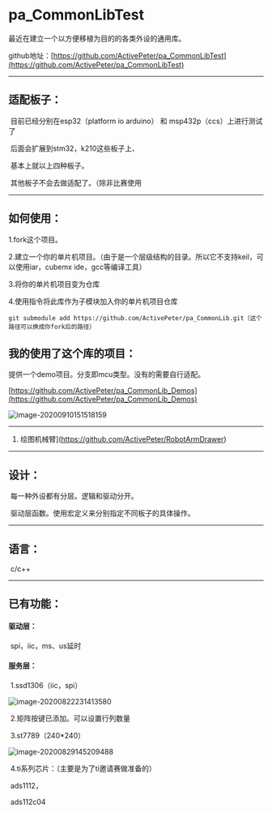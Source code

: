 # pa_CommonLibTest
最近在建立一个以方便移植为目的的各类外设的通用库。

github地址：[https://github.com/ActivePeter/pa_CommonLibTest](https://github.com/ActivePeter/pa_CommonLibTest)

------

## 适配板子：

​	目前已经分别在esp32（platform io arduino） 和 msp432p（ccs）上进行测试了

​	后面会扩展到stm32，k210这些板子上、

​	基本上就以上四种板子。

​	其他板子不会去做适配了。（除非比赛使用

------

## 如何使用：

1.fork这个项目。

2.建立一个你的单片机项目。（由于是一个层级结构的目录。所以它不支持keil，可以使用iar，cubemx ide，gcc等编译工具）

3.将你的单片机项目变为仓库

4.使用指令将此库作为子模块加入你的单片机项目仓库

```git
git submodule add https://github.com/ActivePeter/pa_CommonLib.git（这个路径可以换成你fork后的路径）
```

## 我的使用了这个库的项目：

提供一个demo项目。分支即mcu类型。没有的需要自行适配。

[https://github.com/ActivePeter/pa_CommonLib_Demos](https://github.com/ActivePeter/pa_CommonLib_Demos)

![image-20200910151518159](http://tuchuang.hanbaoaaa.xyz/image-20200910151518159.png)

------

1. 绘图机械臂](https://github.com/ActivePeter/RobotArmDrawer)

------

## 设计：

​	每一种外设都有分层。逻辑和驱动分开。

​	驱动层函数。使用宏定义来分别指定不同板子的具体操作。

------

## 语言：

​	c/c++

------

## 已有功能：

#### 	驱动层：

​		spi，iic，ms、us延时

#### 	服务层：

​		1.ssd1306（iic，spi）

![image-20200822231413580](http://tuchuang.hanbaoaaa.xyz/image-20200822231413580.png)

​		2.矩阵按键已添加。可以设置行列数量

​		3.st7789（240*240）

![image-20200829145209488](http://tuchuang.hanbaoaaa.xyz/image-20200829145209488.png)

​		4.ti系列芯片：（主要是为了ti邀请赛做准备的）

​			ads1112，

​			ads112c04

